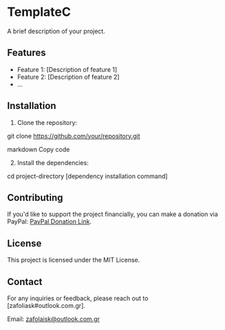 # TemplateC

A brief description of your project.


## Features

- Feature 1: [Description of feature 1]
- Feature 2: [Description of feature 2]
- ...

## Installation

1. Clone the repository:

git clone https://github.com/your/repository.git

markdown
Copy code

2. Install the dependencies:

cd project-directory
[dependency installation command]

## Contributing

If you'd like to support the project financially, you can make a donation via PayPal: [PayPal Donation Link](https://www.paypal.me/kzafolias12).

## License

This project is licensed under the MIT License. 

## Contact

For any inquiries or feedback, please reach out to [zafoliask#outlook.com.gr].

Email: zafolaisk@outlook.com.gr

